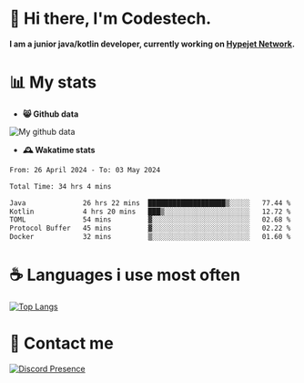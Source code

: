 # 👋 Hi there, I'm Codestech.
**I am a junior java/kotlin developer, currently working on [Hypejet Network](https://github.com/Hypejet).**

# 📊 My stats
- **😸 Github data**

![My github data](https://github-readme-stats.vercel.app/api?username=Codestech1&count_private=true&include_all_commits=true&theme=codeSTACKr)

- **🕰️ Wakatime stats**
<!--START_SECTION:waka-->

```txt
From: 26 April 2024 - To: 03 May 2024

Total Time: 34 hrs 4 mins

Java              26 hrs 22 mins  ███████████████████▒░░░░░   77.44 %
Kotlin            4 hrs 20 mins   ███▒░░░░░░░░░░░░░░░░░░░░░   12.72 %
TOML              54 mins         ▓░░░░░░░░░░░░░░░░░░░░░░░░   02.68 %
Protocol Buffer   45 mins         ▓░░░░░░░░░░░░░░░░░░░░░░░░   02.22 %
Docker            32 mins         ▒░░░░░░░░░░░░░░░░░░░░░░░░   01.60 %
```

<!--END_SECTION:waka-->

# ☕ Languages i use most often
[![Top Langs](https://github-readme-stats.vercel.app/api/top-langs/?username=Codestech1&layout=compact&langs_count=8&exclude_repo=window5000.github.io&theme=codeSTACKr)](https://github.com/anuraghazra/github-readme-stats)

# 💬 Contact me
[![Discord Presence](https://lanyard.cnrad.dev/api/650718742157852740)](https://discord.com/users/650718742157852740)
</br>
